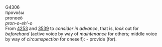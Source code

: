 <body>
  <p>G4306<br>  προνοέω  <br> pronoeō  <br><i>pron-o-eh‘-o </i><br>From <a href="g4253.htm">4253</a> and <a href="g3539.htm">3539</a>  to <i>consider</i> <i>in</i> <i>advance</i>, that is, <i>look</i> out for <i>beforehand</i> (active voice by way of <i>maintenance</i> for others; middle voice by way of <i>circumspection</i> for oneself): - provide (for).<br></p>
 </body>